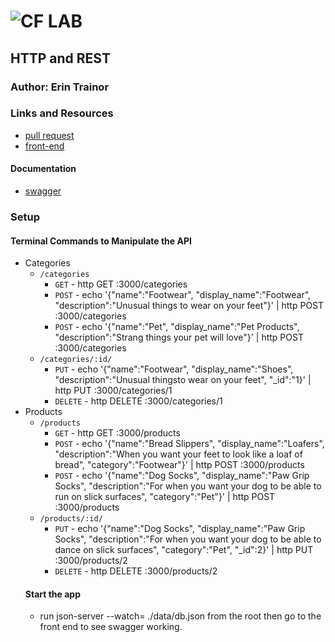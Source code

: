 ![CF](http://i.imgur.com/7v5ASc8.png) LAB
=================================================

## HTTP and REST

### Author: Erin Trainor

### Links and Resources
* [pull request](https://github.com/401-advanced-javascript-401d29/simple-api/pull/6)
* [front-end](https://codesandbox.io/s/w638oyk7o8)

#### Documentation
* [swagger](./docs/swagger.json)

### Setup

#### Terminal Commands to Manipulate the API
* Categories
  * `/categories`  
    * `GET` - http GET :3000/categories
    * `POST` - echo '{"name":"Footwear", "display_name":"Footwear", "description":"Unusual things to wear on your feet"}' | http POST :3000/categories
    * `POST` - echo '{"name":"Pet", "display_name":"Pet Products", "description":"Strang things your pet will love"}' | http POST :3000/categories
  * `/categories/:id/` 
    * `PUT` - echo '{"name":"Footwear", "display_name":"Shoes", "description":"Unusual thingsto wear on your feet", "_id":"1}' | http PUT :3000/categories/1
    * `DELETE` - http DELETE :3000/categories/1
* Products
  * `/products`  
    * `GET` - http GET :3000/products
    * `POST` - echo '{"name":"Bread Slippers", "display_name":"Loafers", "description":"When you want your feet to look like a loaf of bread", "category":"Footwear"}' | http POST :3000/products
    * `POST` - echo '{"name":"Dog Socks", "display_name":"Paw Grip Socks", "description":"For when you want your dog to be able to run on slick surfaces", "category":"Pet"}' | http POST :3000/products
  * `/products/:id/` 
    * `PUT` - echo '{"name":"Dog Socks", "display_name":"Paw Grip Socks", "description":"For when you want your dog to be able to dance on slick surfaces", "category":"Pet", "_id":2}' | http PUT :3000/products/2
    * `DELETE` - http DELETE :3000/products/2
  #### Start the app
  * run json-server --watch= ./data/db.json from the root then go to the front end to see swagger working.

